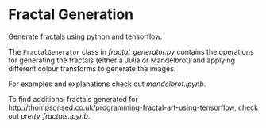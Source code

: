 # Fractal Generation
Generate fractals using python and tensorflow.

The `FractalGenerator` class in *fractal_generator.py* contains the operations for generating the fractals (either a Julia or Mandelbrot) and applying different colour transforms to generate the images.

For examples and explanations check out *mandelbrot.ipynb*. 

To find additional fractals generated for http://thompsonsed.co.uk/programming-fractal-art-using-tensorflow, check out *pretty_fractals.ipynb*.
